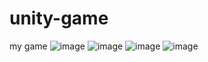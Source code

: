 # unity-game

my game
![image](https://user-images.githubusercontent.com/90111176/198569992-51ab8251-08fb-4bf7-9faf-c40a3f070de2.png)
![image](https://user-images.githubusercontent.com/90111176/198570257-a960dcb7-fb39-4f84-bbf3-bda6a43cd18d.png)
![image](https://user-images.githubusercontent.com/90111176/198570328-67d8bee1-93ed-4818-a74f-b0aeba82502b.png)
![image](https://user-images.githubusercontent.com/90111176/198570358-029129b1-2053-4602-b956-ba49fc0c7f6c.png)



